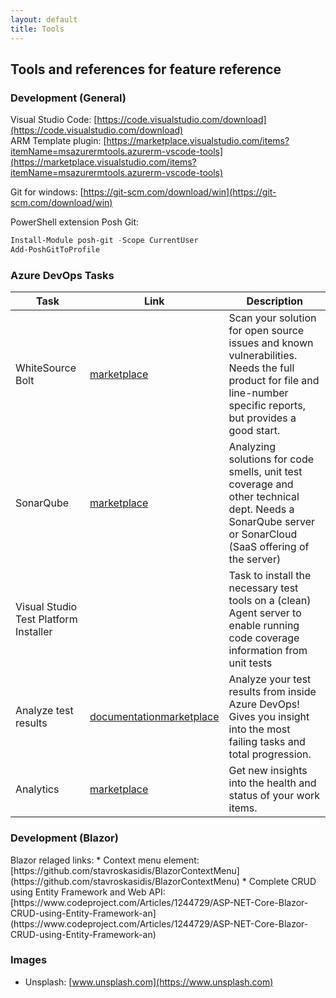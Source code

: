 ```yaml
---
layout: default
title: Tools
---
```

<style>
    .pnl{float:left;margin-right:7px;}
</style>

<div class="row">
<div class="col-md-12">
<div class="panel panel-default">
<div class="panel-heading" markdown="1">

## Tools and references for feature reference
<div>

</div>
</div>
</div>

<div class="row">
<div class="col-md-12">
<div class="panel panel-default">
<div class="panel-heading" markdown="1">

### Development (General)
</div>
<div class="panel-body" markdown="1">

Visual Studio Code: [https://code.visualstudio.com/download](https://code.visualstudio.com/download)  
ARM Template plugin: [https://marketplace.visualstudio.com/items?itemName=msazurermtools.azurerm-vscode-tools](https://marketplace.visualstudio.com/items?itemName=msazurermtools.azurerm-vscode-tools)  

Git for windows: [https://git-scm.com/download/win](https://git-scm.com/download/win)  

PowerShell extension Posh Git:
``` powershell
Install-Module posh-git -Scope CurrentUser
Add-PoshGitToProfile
```

</div>
</div>
</div>
</div>


<div class="row">
<div class="col-md-12">
<div class="panel panel-default">
<div class="panel-heading" markdown="1">

### Azure DevOps Tasks
</div>
<div class="panel-body" markdown="1">

|Task|Link|Description|
|---|---|---|
|WhiteSource Bolt|[marketplace](https://marketplace.visualstudio.com/items?itemName=whitesource.ws-bolt)|Scan your solution for open source issues and known vulnerabilities. Needs the full product for file and line-number specific reports, but provides a good start.|
|SonarQube|[marketplace](https://marketplace.visualstudio.com/items?itemName=SonarSource.sonarqube)|Analyzing solutions for code smells, unit test coverage and other technical dept. Needs a SonarQube server or SonarCloud (SaaS offering of the server)|
|Visual Studio Test Platform Installer||Task to install the necessary test tools on a (clean) Agent server to enable running code coverage information from unit tests|
|Analyze test results|[documentation](https://docs.microsoft.com/en-us/azure/devops/pipelines/test/test-analytics?view=vsts#install-the-analytics-extension)[marketplace](https://marketplace.visualstudio.com/items?itemName=ms.vss-analytics)|Analyze your test results from inside Azure DevOps! Gives you insight into the most failing tasks and total progression.|
|Analytics|[marketplace](https://marketplace.visualstudio.com/items?itemName=ms.vss-analytics)|Get new insights into the health and status of your work items.| 
</div>
</div>
</div>
</div>


<div class="row">
<div class="col-md-12">
<div class="panel panel-default">
<div class="panel-heading" markdown="1">

### Development (Blazor)
</div>
<div class="panel-body" markdown="1">
Blazor relaged links:
* Context menu element: [https://github.com/stavroskasidis/BlazorContextMenu](https://github.com/stavroskasidis/BlazorContextMenu)
* Complete CRUD using Entity Framework and Web API: [https://www.codeproject.com/Articles/1244729/ASP-NET-Core-Blazor-CRUD-using-Entity-Framework-an](https://www.codeproject.com/Articles/1244729/ASP-NET-Core-Blazor-CRUD-using-Entity-Framework-an)

</div>
</div>
</div>
</div>


<div class="row">
<div class="col-md-12">
<div class="panel panel-default">
<div class="panel-heading" markdown="1">

### Images
</div>
<div class="panel-body" markdown="1">

* Unsplash: [www.unsplash.com](https://www.unsplash.com)
</div>
</div>
</div>
</div>

